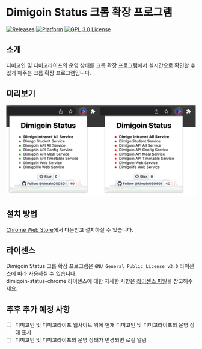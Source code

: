 # Dimigoin Status 크롬 확장 프로그램
[![Releases](https://img.shields.io/badge/release-v1.0.0-blue?style=flat)](https://github.com/kimain050401/dimigoin-status-chrome/releases/latest)
[![Platform](https://img.shields.io/badge/platform-ChromeWebStore-green.svg?style=flat)](https://chrome.google.com/webstore/detail/eblbmgnenioboppincageabnjmehifgb)
[![GPL 3.0 License](https://img.shields.io/badge/license-GPL--3.0-lightgrey?style=flat)](https://github.com/kimain050401/dimigoin-status-chrome/blob/main/LICENSE)

## 소개
디미고인 및 디미고라이프의 운영 상태를 크롬 확장 프로그램에서 실시간으로 확인할 수 있게 해주는 크롬 확장 프로그램입니다.

## 미리보기
![Introduce Image](introduce-image.png)

## 설치 방법
[Chrome Web Store](https://chrome.google.com/webstore/detail/eblbmgnenioboppincageabnjmehifgb)에서 다운받고 설치하실 수 있습니다.

## 라이센스
Dimigoin Status 크롬 확장 프로그램은 `GNU General Public License v3.0` 라이센스에 따라 사용하실 수 있습니다.  
dimigoin-status-chrome 라이센스에 대한 자세한 사항은 [라이센스 파일](https://github.com/kimain050401/dimigoin-status-chrome/blob/main/LICENSE)을 참고해주세요.

## 추후 추가 예정 사항
- [ ] 디미고인 및 디미고라이프 웹사이트 위에 현재 디미고인 및 디미고라이프의 운영 상태 표시
- [ ] 디미고인 및 디미고라이프의 운영 상태가 변경되면 로컬 알림
